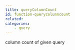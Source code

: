 ```yaml
---
title: queryColumnCount
id: function-querycolumncount
related:
categories:
    - query
---
```


column count of given query